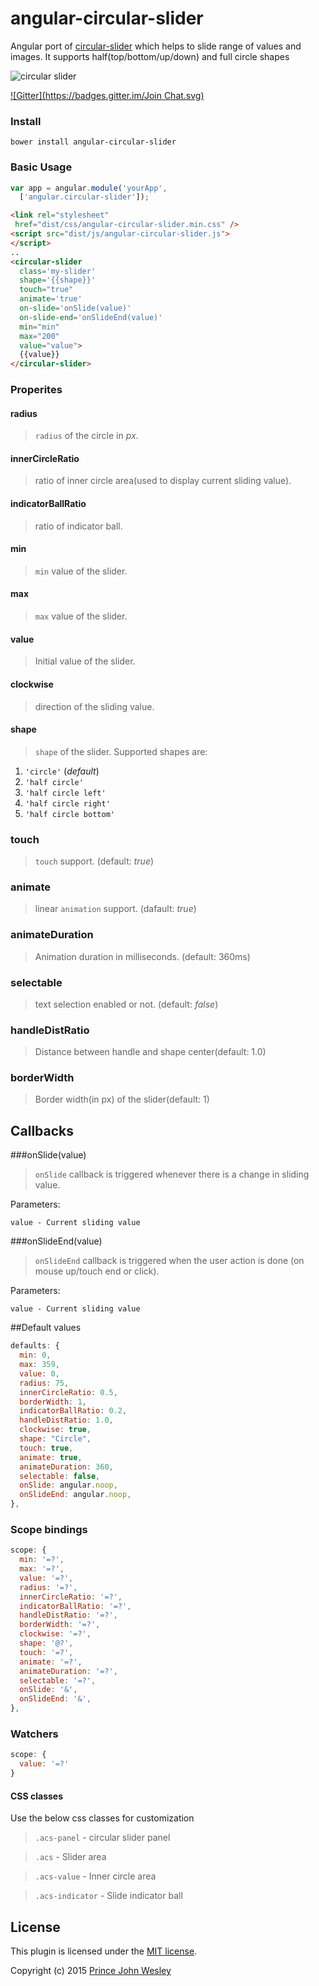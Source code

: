 # angular-circular-slider
Angular port of [circular-slider](http://www.toolitup.com/circular-slider.html) which helps to slide range of values and images. It supports half(top/bottom/up/down) and full circle shapes

![circular slider](http://www.toolitup.com/assets/images/circular-slider-demo.png)

[![Gitter](https://badges.gitter.im/Join Chat.svg)](https://gitter.im/princejwesley/angular-circular-slider)

### Install
`bower install angular-circular-slider`

### Basic Usage

```javascript
var app = angular.module('yourApp',
  ['angular.circular-slider']);
```

```html
<link rel="stylesheet"
 href="dist/css/angular-circular-slider.min.css" />
<script src="dist/js/angular-circular-slider.js">
</script>
..
<circular-slider
  class='my-slider'
  shape='{{shape}}'
  touch="true"
  animate='true'
  on-slide='onSlide(value)'
  on-slide-end='onSlideEnd(value)'
  min="min"
  max="200"
  value="value">
  {{value}}
</circular-slider>

```

### Properites
#### radius
> `radius` of the circle in *px*.

#### innerCircleRatio
> ratio of inner circle area(used to display current sliding value).

#### indicatorBallRatio
> ratio of indicator ball.

#### min
> `min` value of the slider.

#### max
> `max` value of the slider.

#### value
> Initial value of the slider.

#### clockwise
> direction of the sliding value.

#### shape
> `shape` of the slider. Supported shapes are:

1. `'circle'` (*default*)
2. `'half circle'`
3. `'half circle left'`
4. `'half circle right'`
5. `'half circle bottom'`

### touch
> `touch` support. (default: *true*)

### animate
>linear `animation` support. (dafault: *true*)

### animateDuration
> Animation duration in milliseconds. (default: 360ms)

### selectable
> text selection enabled or not. (default: *false*)

### handleDistRatio
> Distance between handle and shape center(default: 1.0)

### borderWidth
> Border width(in px) of the slider(default: 1)

## Callbacks
###onSlide(value)
> `onSlide` callback is triggered whenever there is a change in sliding value.

Parameters:
```
value - Current sliding value
```

###onSlideEnd(value)
> `onSlideEnd` callback is triggered when the user action is done (on mouse up/touch end or click).

Parameters:
```
value - Current sliding value
```

##Default values
```javascript
defaults: {
  min: 0,
  max: 359,
  value: 0,
  radius: 75,
  innerCircleRatio: 0.5,
  borderWidth: 1,
  indicatorBallRatio: 0.2,
  handleDistRatio: 1.0,
  clockwise: true,
  shape: "Circle",
  touch: true,
  animate: true,
  animateDuration: 360,
  selectable: false,
  onSlide: angular.noop,
  onSlideEnd: angular.noop,
},
```

### Scope bindings
```javascript
scope: {
  min: '=?',
  max: '=?',
  value: '=?',
  radius: '=?',
  innerCircleRatio: '=?',
  indicatorBallRatio: '=?',
  handleDistRatio: '=?',
  borderWidth: '=?',
  clockwise: '=?',
  shape: '@?',
  touch: '=?',
  animate: '=?',
  animateDuration: '=?',
  selectable: '=?',
  onSlide: '&',
  onSlideEnd: '&',
},
```
### Watchers
```javascript
scope: {
  value: '=?'
}
```
#### CSS classes
Use the below css classes for customization
> `.acs-panel` - circular slider panel

> `.acs` - Slider area

> `.acs-value` - Inner circle area

> `.acs-indicator` - Slide indicator ball


## License
This plugin is licensed under the [MIT license](https://github.com/princejwesley/angular-circular-slider/blob/master/LICENSE).

Copyright (c) 2015 [Prince John Wesley](http://www.toolitup.com)
